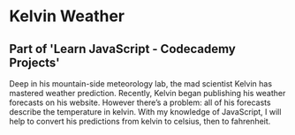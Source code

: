 # Kelvin Weather

## Part of 'Learn JavaScript - Codecademy Projects'

Deep in his mountain-side meteorology lab, the mad scientist Kelvin has mastered weather prediction. Recently, Kelvin began publishing his weather forecasts on his website. However there’s a problem: all of his forecasts describe the temperature in kelvin. With my knowledge of JavaScript, I will help to convert his predictions from kelvin to celsius, then to fahrenheit. 
